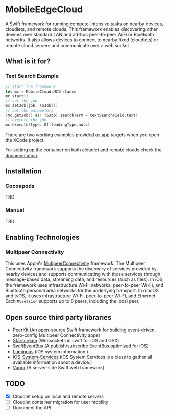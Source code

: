 # MobileEdgeCloud
A Swift framework for running compute-intensive tasks on nearby devices, cloudlets, and remote clouds. This framework enables discovering other devices over standard LAN and ad-hoc peer-to-peer WiFi or Bluetooth networks. It also allows devices to connect to nearby fixed (cloudlets) or remote cloud servers and communicate over a web socket.

## What is it for?

### Text Search Example
```Swift
// start the framework
let mc = MobileCloud.MCInstance
mc.start()
// set the job
mc.setJob(job: TSJob())
// set the parameters
(mc.getJob() as! TSJob).searchTerm = textSearchField.text!
// execute the job
mc.execute(type: OffloadingType.auto)
```

There are two working examples provided as app targets when you open the XCode project. 

For setting up the container on both cloudlet and remote clouds check the [documentation](https://github.com/dawand/MobileEdgeCloud/wiki/Documentation).

## Installation

### Cocoapods
TBD

### Manual
TBD

## Enabling Technologies

### Multipeer Connectivity 
This uses Apple's [MutipeerConnectivity](https://developer.apple.com/reference/multipeerconnectivity) framework. The Multipeer Connectivity framework supports the discovery of services provided by nearby devices and supports communicating with those services through message-based data, streaming data, and resources (such as files). In iOS, the framework uses infrastructure Wi-Fi networks, peer-to-peer Wi-Fi, and Bluetooth personal area networks for the underlying transport. In macOS and tvOS, it uses infrastructure Wi-Fi, peer-to-peer Wi-Fi, and Ethernet. Each `MCSession` supports up to 8 peers, including the local peer.

## Open source third party libraries
- [PeerKit](https://github.com/jpsim/PeerKit) (An open-source Swift framework for building event-driven, zero-config Multipeer Connectivity apps)
- [Starscream](https://github.com/daltoniam/Starscream) (Websockets in swift for iOS and OSX)
- [SwiftEventBus](https://github.com/cesarferreira/SwiftEventBus) (A publish/subscribe EventBus optimized for iOS)
- [Luminous](https://github.com/andrealufino/Luminous) (iOS system information )
- [iOS-System-Services](https://github.com/Shmoopi/iOS-System-Services) (iOS System Services is a class to gather all available information about a device.)
- [Vapor](https://github.com/vapor/vapor) (A server-side Swift web framework)

## TODO

- [x] Cloudlet setup on local and remote servers
- [ ] Cloudlet container migration for user mobility
- [ ] Document the API
